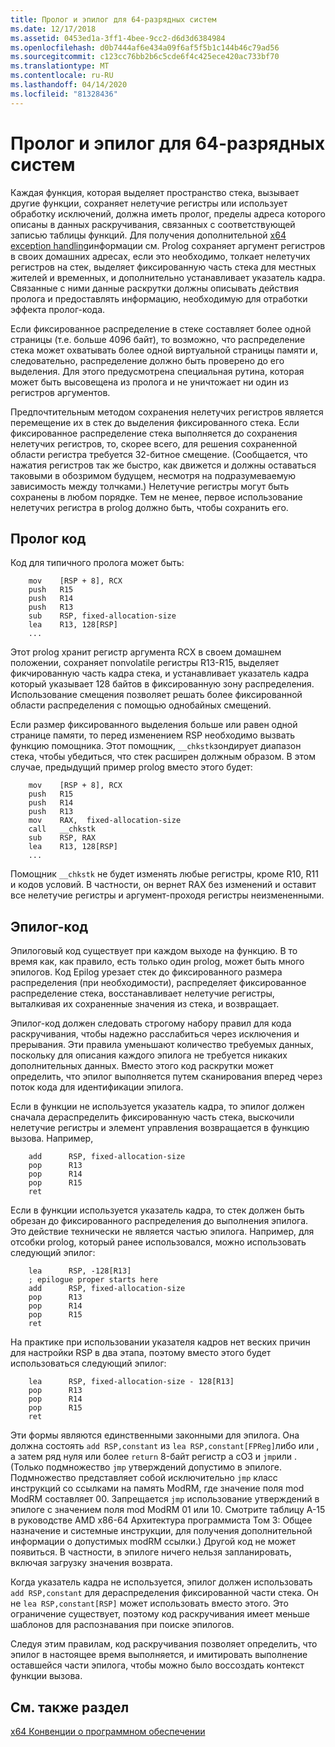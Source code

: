```yaml
---
title: Пролог и эпилог для 64-разрядных систем
ms.date: 12/17/2018
ms.assetid: 0453ed1a-3ff1-4bee-9cc2-d6d3d6384984
ms.openlocfilehash: d0b7444af6e434a09f6af5f5b1c144b46c79ad56
ms.sourcegitcommit: c123cc76bb2b6c5cde6f4c425ece420ac733bf70
ms.translationtype: MT
ms.contentlocale: ru-RU
ms.lasthandoff: 04/14/2020
ms.locfileid: "81328436"
---
```

# <a name="x64-prolog-and-epilog"></a>Пролог и эпилог для 64-разрядных систем

Каждая функция, которая выделяет пространство стека, вызывает другие функции, сохраняет нелетучие регистры или использует обработку исключений, должна иметь пролог, пределы адреса которого описаны в данных раскручивания, связанных с соответствующей записью таблицы функций. Для получения дополнительной [x64 exception handling](../build/exception-handling-x64.md)информации см. Prolog сохраняет аргумент регистров в своих домашних адресах, если это необходимо, толкает нелетучих регистров на стек, выделяет фиксированную часть стека для местных жителей и временных, и дополнительно устанавливает указатель кадра. Связанные с ними данные раскрутки должны описывать действия пролога и предоставлять информацию, необходимую для отработки эффекта пролог-кода.

Если фиксированное распределение в стеке составляет более одной страницы (т.е. больше 4096 байт), то возможно, что распределение стека может охватывать более одной виртуальной страницы памяти и, следовательно, распределение должно быть проверено до его выделения. Для этого предусмотрена специальная рутина, которая может быть высовещена из пролога и не уничтожает ни один из регистров аргументов.

Предпочтительным методом сохранения нелетучих регистров является перемещение их в стек до выделения фиксированного стека. Если фиксированное распределение стека выполняется до сохранения нелетучих регистров, то, скорее всего, для решения сохраненной области регистра требуется 32-битное смещение. (Сообщается, что нажатия регистров так же быстро, как движется и должны оставаться таковыми в обозримом будущем, несмотря на подразумеваемую зависимость между толчками.) Нелетучие регистры могут быть сохранены в любом порядке. Тем не менее, первое использование нелетучих регистра в prolog должно быть, чтобы сохранить его.

## <a name="prolog-code"></a>Пролог код

Код для типичного пролога может быть:

```MASM
    mov    [RSP + 8], RCX
    push   R15
    push   R14
    push   R13
    sub    RSP, fixed-allocation-size
    lea    R13, 128[RSP]
    ...
```

Этот prolog хранит регистр аргумента RCX в своем домашнем положении, сохраняет nonvolatile регистры R13-R15, выделяет фикчированную часть кадра стека, и устанавливает указатель кадра который указывает 128 байтов в фиксированную зону распределения. Использование смещения позволяет решать более фиксированной области распределения с помощью однобайных смещений.

Если размер фиксированного выделения больше или равен одной странице памяти, то перед изменением RSP необходимо вызвать функцию помощника. Этот помощник, `__chkstk`зондирует диапазон стека, чтобы убедиться, что стек расширен должным образом. В этом случае, предыдущий пример prolog вместо этого будет:

```MASM
    mov    [RSP + 8], RCX
    push   R15
    push   R14
    push   R13
    mov    RAX,  fixed-allocation-size
    call   __chkstk
    sub    RSP, RAX
    lea    R13, 128[RSP]
    ...
```

Помощник `__chkstk` не будет изменять любые регистры, кроме R10, R11 и кодов условий. В частности, он вернет RAX без изменений и оставит все нелетучие регистры и аргумент-проходя регистры неизмененными.

## <a name="epilog-code"></a>Эпилог-код

Эпилоговый код существует при каждом выходе на функцию. В то время как, как правило, есть только один prolog, может быть много эпилогов. Код Epilog урезает стек до фиксированного размера распределения (при необходимости), распределяет фиксированное распределение стека, восстанавливает нелетучие регистры, выталкивая их сохраненные значения из стека, и возвращает.

Эпилог-код должен следовать строгому набору правил для кода раскручивания, чтобы надежно расслабиться через исключения и прерывания. Эти правила уменьшают количество требуемых данных, поскольку для описания каждого эпилога не требуется никаких дополнительных данных. Вместо этого код раскрутки может определить, что эпилог выполняется путем сканирования вперед через поток кода для идентификации эпилога.

Если в функции не используется указатель кадра, то эпилог должен сначала дераспределить фиксированную часть стека, выскочили нелетучие регистры и элемент управления возвращается в функцию вызова. Например,

```MASM
    add      RSP, fixed-allocation-size
    pop      R13
    pop      R14
    pop      R15
    ret
```

Если в функции используется указатель кадра, то стек должен быть обрезан до фиксированного распределения до выполнения эпилога. Это действие технически не является частью эпилога. Например, для отсобки prolog, который ранее использовался, можно использовать следующий эпилог:

```MASM
    lea      RSP, -128[R13]
    ; epilogue proper starts here
    add      RSP, fixed-allocation-size
    pop      R13
    pop      R14
    pop      R15
    ret
```

На практике при использовании указателя кадров нет веских причин для настройки RSP в два этапа, поэтому вместо этого будет использоваться следующий эпилог:

```MASM
    lea      RSP, fixed-allocation-size - 128[R13]
    pop      R13
    pop      R14
    pop      R15
    ret
```

Эти формы являются единственными законными для эпилога. Она должна состоять `add RSP,constant` из `lea RSP,constant[FPReg]`либо или , а затем ряд нуля или более `return` 8-байт регистр а сОЗ и `jmp`или . (Только подмножество `jmp` утверждений допустимо в эпилоге. Подмножество представляет собой исключительно `jmp` класс инструкций со ссылками на память ModRM, где значение поля mod ModRM составляет 00. Запрещается `jmp` использование утверждений в эпилоге с значением поля mod ModRM 01 или 10. Смотрите таблицу A-15 в руководстве AMD x86-64 Архитектура программиста Том 3: Общее назначение и системные инструкции, для получения дополнительной информации о допустимых modRM ссылки.) Другой код не может появиться. В частности, в эпилоге ничего нельзя запланировать, включая загрузку значения возврата.

Когда указатель кадра не используется, эпилог должен использовать `add RSP,constant` для дераспределения фиксированной части стека. Он не `lea RSP,constant[RSP]` может использовать вместо этого. Это ограничение существует, поэтому код раскручивания имеет меньше шаблонов для распознавания при поиске эпилогов.

Следуя этим правилам, код раскручивания позволяет определить, что эпилог в настоящее время выполняется, и имитировать выполнение оставшейся части эпилога, чтобы можно было воссоздать контекст функции вызова.

## <a name="see-also"></a>См. также раздел

[x64 Конвенции о программном обеспечении](x64-software-conventions.md)
